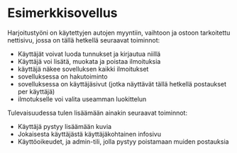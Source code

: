 # Esimerkkisovellus

Harjoitustyöni on käytettyjen autojen myyntiin, vaihtoon ja ostoon  tarkoitettu nettisivu,
jossa on tällä hetkellä seuraavat toiminnot:

- Käyttäjät voivat luoda tunnukset ja kirjautua niillä
- Käyttäjä voi lisätä, muokata ja poistaa ilmoituksia
- käyttäjä näkee sovelluksen kaikki ilmoitukset
- sovelluksessa on hakutoiminto
- sovelluksessa on käyttäjäsivut (jotka näyttävät tällä hetkellä postaukset per käyttäjä)
- ilmotukselle voi valita useamman luokittelun

Tulevaisuudessa tulen lisäämään ainakin seuraavat toiminnot:
- Käyttäjä pystyy lisäämään kuvia
- Jokaisesta käyttäjästä käyttäjäkohtainen infosivu
- Käyttöoikeudet, ja admin-tili, jolla pystyy poistamaan muiden postauksia
